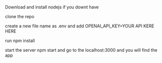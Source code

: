 Download and install nodejs if you downt have

clone the repo

create a new file name as .env and add OPENAI_API_KEY=YOUR API KERE HERE

run npm install

start the server npm start and go to the localhost:3000 and you will find the app
